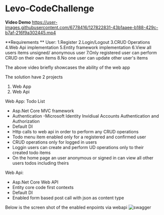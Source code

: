 # Levo-CodeChallenge

**Video Demo**
https://user-images.githubusercontent.com/6778416/127822831-43b1aaee-b188-429c-b7af-216f9a302445.mp4

**Requirements **
User:
1.Register
2.Login/Logout
3.CRUD Operations
4.Web Api implementation
5.Entity framework implementation
6.View all users items unsigned/ anonymous user
7.Only registered user can perform CRUD on their own items
8.No one user can update other user's items

The above video briefly showcases the ability of the web app

The solution have 2 projects

1. Web App 
2. Web Api

Web App: Todo List
- Asp.Net Core MVC framework
- Authentication -Microsoft Identity Invidiual Accounts Authentication and Authorization
- Default DI 
- Http calls to web api in order to perform any CRUD operations
- Todo menu item enabled only for a registered and confirmed user
- CRUD operations only for logged in users 
- Loggin users can create and perform UD operations only to their created todo items
- On the home page an user anonymous or signed in can view all other users todos including theirs

Web Api:
- Asp.Net Core Web API
- Entity core code first contexts
- Default DI
- Enabled form based post call with json as content type

Below is the screen shot of the enabled enpoints via webapi
![swagger](https://user-images.githubusercontent.com/6778416/127824521-eaef8a6c-a715-4f47-99af-1685976e7f0a.png)






